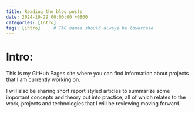 ```yaml
---
title: Reading the blog posts
date: 2024-10-29 00:00:00 +0800
categories: [Intro]
tags: [intro]     # TAG names should always be lowercase
---
```


# Intro:

This is my GitHub Pages site where you can find information about projects that I am currently working on.

I will also be sharing short report styled articles to summarize some important concepts and theory put into practice, all of which relates to the work, projects and technologies that I will be reviewing moving forward.